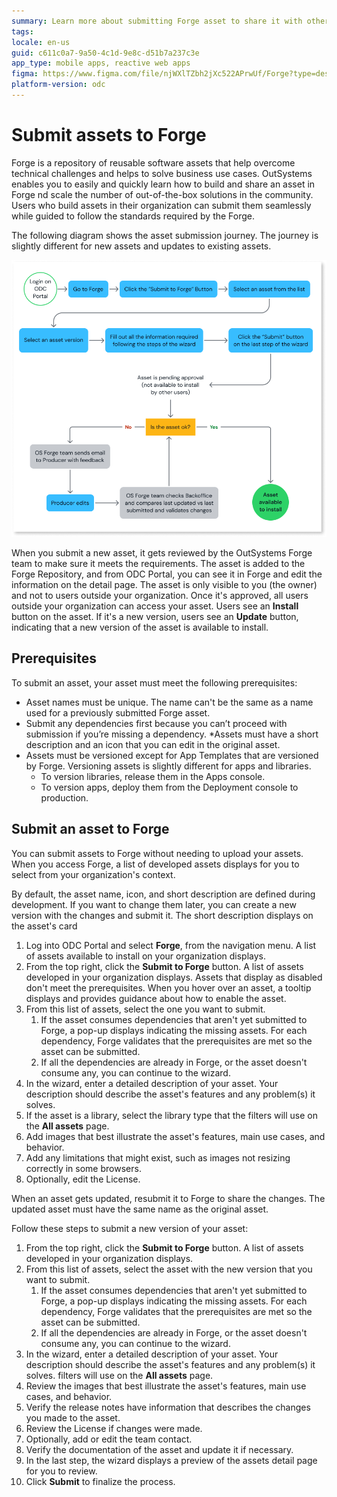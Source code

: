 ```yaml
---
summary: Learn more about submitting Forge asset to share it with other developers. 
tags:
locale: en-us
guid: c611c0a7-9a50-4c1d-9e8c-d51b7a237c3e
app_type: mobile apps, reactive web apps
figma: https://www.figma.com/file/njWXlTZbh2jXc522APrwUf/Forge?type=design&node-id=2902%3A10&t=7VtW3Ksp7qzfotTh-1
platform-version: odc
---
```


# Submit assets to Forge

Forge is a repository of reusable software assets that help overcome technical challenges and helps to solve business use cases. OutSystems enables you to easily and quickly learn how to build and share an asset in Forge nd scale the number of out-of-the-box solutions in the community. Users who build assets in their organization can submit them seamlessly while guided to follow the standards required by the Forge.

The following diagram shows the asset submission journey. The journey is slightly different for new assets and updates to existing assets.

![Diagram illustrating the process of submitting new and updated assets to the Forge repository](images/submit-assets-forge-diag.png "Forge Asset Submission Process Diagram")

When you submit a new asset, it gets reviewed by the OutSystems Forge team to make sure it meets the requirements. The asset is added to the Forge Repository, and from ODC Portal, you can see it in Forge and edit the information on the detail page. The asset is only visible to you (the owner) and not to users outside your organization. Once it's approved, all users outside your organization can access your asset. Users see an **Install** button on the asset. If it's a new version, users see an **Update** button, indicating that a new version of the asset is available to install.

## Prerequisites

To submit an asset, your asset must meet the following prerequisites:

* Asset names must be unique. The name can't be the same as a name used for a previously submitted Forge asset.
* Submit any dependencies first because you can’t proceed with submission if you’re missing a dependency.
*Assets must have a short description and an icon that you can edit in the original asset.
* Assets must be versioned except for App Templates that are versioned by Forge. Versioning assets is slightly different for apps and libraries.
    * To version libraries, release them in the Apps console.
    * To version apps, deploy them from the Deployment console to production.

## Submit an asset to Forge

You can submit assets to Forge without needing to upload your assets. When you access Forge, a list of developed assets displays for you to select from your organization's context.

By default, the asset name, icon, and short description are defined during development. If you want to change them later, you can create a new version with the changes and submit it. The short description displays on the asset's card

1. Log into ODC Portal and select **Forge**, from the navigation menu. A list of assets available to install on your organization displays.  
1. From the top right, click the **Submit to Forge** button. A list of assets developed in your organization displays. Assets that display as disabled don't meet the prerequisites. When you hover over an asset, a tooltip displays and provides guidance about how to enable the asset.
1. From this list of assets, select the one you want to submit.
   1. If the asset consumes dependencies that aren't yet submitted to Forge, a pop-up displays indicating the missing assets. For each dependency, Forge validates that the prerequisites are met so the asset can be submitted.
   2. If all the dependencies are already in Forge, or the asset doesn't consume any, you can continue to the wizard.
1. In the wizard, enter a detailed description of your asset. Your description should describe the asset's features and any problem(s) it solves.
1. If the asset is a library, select the library type that the filters will use on the **All assets** page.
1. Add images that best illustrate the asset's features, main use cases, and behavior.
1. Add any limitations that might exist, such as images not resizing correctly in some browsers.
1. Optionally, edit the License.

When an asset gets updated, resubmit it to Forge to share the changes. The updated asset must have the same name as the original asset.

Follow these steps to submit a new version of your asset:

1. From the top right, click the **Submit to Forge** button. A list of assets developed in your organization displays.
1. From this list of assets, select the asset with the new version that you want to submit.
   1. If the asset consumes dependencies that aren't yet submitted to Forge, a pop-up displays indicating the missing assets. For each dependency, Forge validates that the prerequisites are met so the asset can be submitted.
   1. If all the dependencies are already in Forge, or the asset doesn't consume any, you can continue to the wizard.
1. In the wizard, enter a detailed description of your asset. Your description should describe the asset's features and any problem(s) it solves. filters will use on the **All assets** page.
1. Review the images that best illustrate the asset's features, main use cases, and behavior.
1. Verify the release notes have information that describes the changes you made to the asset.
1. Review the License if changes were made.
1. Optionally, add or edit the team contact.
1. Verify the documentation of the asset and update it if necessary.
1. In the last step, the wizard displays a preview of the assets detail page for you to review.
1. Click **Submit** to finalize the process.